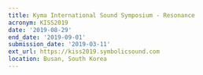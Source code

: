 ```yaml
---
title: Kyma International Sound Symposium - Resonance
acronym: KISS2019
date: '2019-08-29'
end_date: '2019-09-01'
submission_date: '2019-03-11'
ext_url: https://kiss2019.symbolicsound.com
location: Busan, South Korea
---
```

